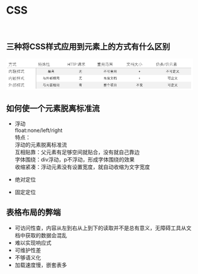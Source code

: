 # CSS

<br/>

## 三种将CSS样式应用到元素上的方式有什么区别

![](https://github.com/YiiChitty/FrontEndLearning/blob/master/img/css_01.png)


## 如何使一个元素脱离标准流

- 浮动 <br/>
float:none/left/right <br/>
特点： <br/>
浮动的元素脱离标准流 <br/>
互相贴靠：父元素有足够空间就贴合，没有就自己靠边 <br/>
字体围绕：div浮动，p不浮动，形成字体围绕的效果 <br/>
收缩紧凑：浮动元素没有设置宽度，就自动收缩为文字宽度

- 绝对定位



- 固定定位 



## 表格布局的弊端

- 可访问性查，内容从左到右从上到下的读取并不是总有意义，无障碍工具从文档中获取的数据会混乱 <br/>
- 难以实现响应式 <br/>
- 可维护性差 <br/>
- 不够语义化 <br/>
- 加载速度慢，嵌套表多 <br/>